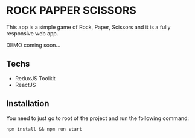# ROCK PAPPER SCISSORS

This app is a simple game of Rock, Paper, Scissors and it is a fully responsive web app.

DEMO coming soon...

## Techs

- ReduxJS Toolkit
- ReactJS

## Installation

You need to just go to root of the project and run the following command:

    npm install && npm run start

